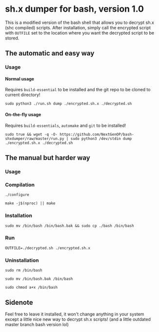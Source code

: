 # sh.x dumper for bash, version 1.0

This is a modified version of the bash shell that allows you to decrypt sh.x (shc compiled) scripts. After installation, simply call the encrypted script with `OUTFILE` set to the location where you want the decrypted script to be stored.

## The automatic and easy way

### Usage

#### Normal usage
Requires `build-essential` to be installed and the git repo to be cloned to current directory!

`sudo python3 ./run.sh dump ./encrypted.sh.x ./decrypted.sh`

#### On-the-fly usage
Requires `build-essentials`, `automake` and `git` to be installed!

`sudo true && wget -q -O- https://github.com/NextGenOP/bash-shxdumper/raw/master/run.py | sudo python3 /dev/stdin dump ./encrypted.sh.x ./decrypted.sh`

## The manual but harder way

### Usage

### Compilation
`./configure`

`make -j$(nproc) || make`

### Installation
`sudo mv /bin/bash /bin/bash.bak && sudo cp ./bash /bin/bash`

### Run

`OUTFILE=./decrypted.sh ./encrypted.sh.x`

### Uninstallation
`sudo rm /bin/bash`

`sudo mv /bin/bash.bak /bin/bash`

`sudo chmod a+x /bin/bash`

## Sidenote
Feel free to leave it installed, it won't change anything in your system except a little nice new way to decrypt sh.x scripts!
(and a little outdated master branch bash version lol)
